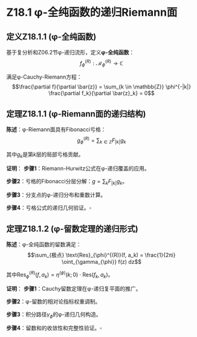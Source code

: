 # Z18.1 φ-全纯函数的递归Riemann面

## 定义Z18.1.1 (φ-全纯函数)

基于复分析和Z06.2节φ-递归流形，定义**φ-全纯函数**：
$$f_{\phi}^{(R)}: \mathcal{M}_{\phi}^{(R)} \to \mathbb{C}$$

满足φ-Cauchy-Riemann方程：
$$\frac{\partial f}{\partial \bar{z}} = \sum_{k \in \mathbb{Z}} \phi^{-|k|} \frac{\partial f_k}{\partial \bar{z}_k} = 0$$

## 定理Z18.1.1 (φ-Riemann面的递归结构)

**陈述**：φ-Riemann面具有Fibonacci亏格：
$$g_{\phi}^{(R)} = \sum_{k \in \mathbb{Z}} F_{|k|} g_k$$

其中$g_k$是第$k$层的局部亏格贡献。

**证明**：
**步骤1**：Riemann-Hurwitz公式在φ-递归覆盖的应用。

**步骤2**：亏格的Fibonacci分层分解：$g = \sum_k F_{|k|} g_k$。

**步骤3**：分支点的φ-递归分布和重数计算。

**步骤4**：亏格公式的递归几何验证。$\square$

## 定理Z18.1.2 (φ-留数定理的递归形式)

**陈述**：φ-全纯函数的留数满足：
$$\sum_{极点} \text{Res}_{\phi}^{(R)}(f, a_k) = \frac{1}{2πi} \oint_{\gamma_{\phi}} f(z) dz$$

其中$\text{Res}_{\phi}^{(R)}(f, a_k) = \eta^{(\phi)}(k;0) \cdot \text{Res}(f_k, a_k)$。

**证明**：
**步骤1**：Cauchy留数定理在φ-递归复平面的推广。

**步骤2**：φ-留数的相对论指标权重调制。

**步骤3**：积分路径$γ_{\phi}$的φ-递归几何构造。

**步骤4**：留数和的收敛性和完整性验证。$\square$